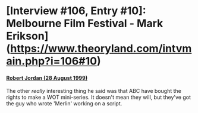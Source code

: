 # [Interview #106, Entry #10]: Melbourne Film Festival - Mark Erikson](https://www.theoryland.com/intvmain.php?i=106#10)

#### [Robert Jordan (28 August 1999)](http://groups.google.com/group/rec.arts.sf.written.robert-jordan/msg/0ef5e6c2d71a1de4)

The other
*really*
interesting thing he said was that ABC have bought the rights to make a WOT mini-series. It doesn't mean they will, but they've got the guy who wrote 'Merlin' working on a script.

